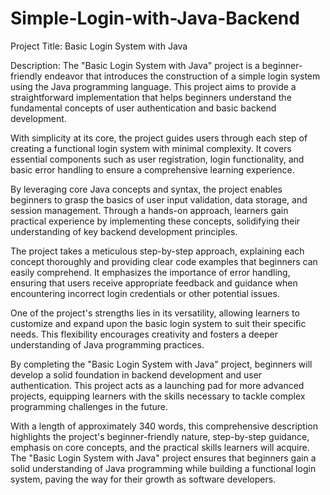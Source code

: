 # Simple-Login-with-Java-Backend
Project Title: Basic Login System with Java

Description:
The "Basic Login System with Java" project is a beginner-friendly endeavor that introduces the construction of a simple login system using the Java programming language. This project aims to provide a straightforward implementation that helps beginners understand the fundamental concepts of user authentication and basic backend development.

With simplicity at its core, the project guides users through each step of creating a functional login system with minimal complexity. It covers essential components such as user registration, login functionality, and basic error handling to ensure a comprehensive learning experience.

By leveraging core Java concepts and syntax, the project enables beginners to grasp the basics of user input validation, data storage, and session management. Through a hands-on approach, learners gain practical experience by implementing these concepts, solidifying their understanding of key backend development principles.

The project takes a meticulous step-by-step approach, explaining each concept thoroughly and providing clear code examples that beginners can easily comprehend. It emphasizes the importance of error handling, ensuring that users receive appropriate feedback and guidance when encountering incorrect login credentials or other potential issues.

One of the project's strengths lies in its versatility, allowing learners to customize and expand upon the basic login system to suit their specific needs. This flexibility encourages creativity and fosters a deeper understanding of Java programming practices.

By completing the "Basic Login System with Java" project, beginners will develop a solid foundation in backend development and user authentication. This project acts as a launching pad for more advanced projects, equipping learners with the skills necessary to tackle complex programming challenges in the future.

With a length of approximately 340 words, this comprehensive description highlights the project's beginner-friendly nature, step-by-step guidance, emphasis on core concepts, and the practical skills learners will acquire. The "Basic Login System with Java" project ensures that beginners gain a solid understanding of Java programming while building a functional login system, paving the way for their growth as software developers.
